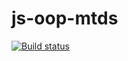 # js-oop-mtds

[![Build status](https://ci.appveyor.com/api/projects/status/si6cy4l06au1rv8o?svg=true)](https://ci.appveyor.com/project/Strassee/js-oop-mtds)